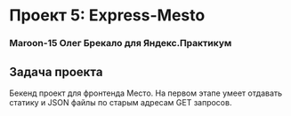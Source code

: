 # Проект 5: Express-Mesto

### Maroon-15 Олег Брекало для Яндекс.Практикум

## Задача проекта

Бекенд проект для фронтенда Место. На первом этапе умеет отдавать статику и JSON файлы по старым адресам GET запросов.
